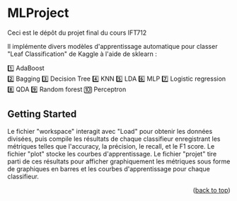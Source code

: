 # MLProject

Ceci est le dépôt du projet final du cours IFT712

Il implémente divers modèles d'apprentissage automatique pour classer "Leaf Classification" de Kaggle à l'aide de sklearn :

1️⃣ AdaBoost<br/>
2️⃣ Bagging
3️⃣ Decision Tree
4️⃣ KNN
5️⃣ LDA
6️⃣ MLP
7️⃣ Logistic regression
8️⃣ QDA
9️⃣ Random forest
🔟 Perceptron

## Getting Started

Le fichier "workspace" interagit avec "Load" pour obtenir les données divisées, puis compile les résultats de chaque classifieur enregistrant les métriques telles que l'accuracy, la précision, le recall, et le F1 score. 
Le fichier "plot" stocke les courbes d'apprentissage. 
Le fichier "projet" tire parti de ces résultats pour afficher graphiquement les métriques sous forme de graphiques en barres et les courbes d'apprentissage pour chaque classifieur. 
<p align="right">(<a href="#readme-top">back to top</a>)</p>

